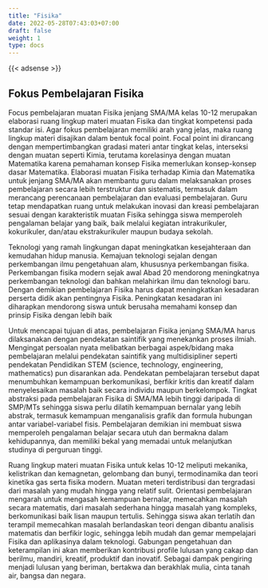 ```yaml
---
title: "Fisika"
date: 2022-05-28T07:43:03+07:00
draft: false
weight: 1
type: docs
---
```


{{< adsense >}}

## Fokus Pembelajaran Fisika

Focus pembelajaran muatan Fisika jenjang SMA/MA kelas 10-12 merupakan elaborasi ruang lingkup materi muatan Fisika dan tingkat kompetensi pada standar isi. Agar fokus pembelajaran memiliki arah yang jelas, maka ruang lingkup materi disajikan dalam bentuk focal point. Focal point ini dirancang dengan mempertimbangkan gradasi materi antar tingkat kelas, interseksi dengan muatan seperti Kimia, terutama korelasinya dengan muatan Matematika karena pemahaman konsep Fisika memerlukan konsep-konsep dasar Matematika. Elaborasi muatan Fisika terhadap Kimia dan Matematika untuk jenjang SMA/MA akan membantu guru dalam melaksanakan proses pembelajaran secara lebih terstruktur dan sistematis, termasuk dalam merancang perencanaan pembelajaran dan evaluasi pembelajaran. Guru tetap mendapatkan ruang untuk melakukan inovasi dan kreasi pembelajaran sesuai dengan karakteristik muatan Fisika sehingga siswa memperoleh pengalaman belajar yang baik, baik melalui kegiatan intrakurikuler, kokurikuler, dan/atau ekstrakurikuler maupun budaya sekolah.

Teknologi yang ramah lingkungan dapat meningkatkan kesejahteraan dan kemudahan hidup manusia. Kemajuan teknologi sejalan dengan perkembangan ilmu pengetahuan alam, khususnya perkembangan fisika. Perkembangan fisika modern sejak awal Abad 20 mendorong meningkatnya perkembangan teknologi dan bahkan melahirkan ilmu dan teknologi baru. Dengan demikian pembelajaran Fisika harus dapat meningkatkan kesadaran perserta didik akan pentingnya Fisika. Peningkatan kesadaran ini diharapkan mendorong siswa untuk berusaha memahami konsep dan prinsip Fisika dengan lebih baik

Untuk mencapai tujuan di atas, pembelajaran Fisika jenjang SMA/MA harus dilaksanakan dengan pendekatan saintifik yang menekankan proses ilmiah. Mengingat persoalan nyata melibatkan berbagai aspek/bidang maka pembelajaran melalui pendekatan saintifik yang multidisipliner seperti pendekatan Pendidikan STEM (science, technology, engineering, mathematics) pun disarankan ada. Pendekatan pembelajaran tersebut dapat menumbuhkan kemampuan berkomunikasi, berfikir kritis dan kreatif dalam menyelesaikan masalah baik secara individu maupun berkelompok. Tingkat abstraksi pada pembelajaran Fisika di SMA/MA lebih tinggi daripada di SMP/MTs sehingga siswa perlu dilatih kemampuan bernalar yang lebih abstrak, termasuk kemampuan menganalisis grafik dan formula hubungan antar variabel-variabel fisis. Pembelajaran demikian ini membuat siswa memperoleh pengalaman belajar secara utuh dan bermakna dalam kehidupannya, dan memiliki bekal yang memadai untuk melanjutkan studinya di perguruan tinggi.

Ruang lingkup materi muatan Fisika untuk kelas 10-12 meliputi mekanika, kelistrikan dan kemagnetan, gelombang dan bunyi, termodinamika dan teori kinetika gas serta fisika modern. Muatan meteri terdistribusi dan tergradasi dari masalah yang mudah hingga yang relatif sulit. Orientasi pembelajaran mengarah untuk mengasah kemampuan bernalar, memecahkan masalah secara matematis, dari masalah sederhana hingga masalah yang kompleks, berkomunikasi baik lisan maupun tertulis. Sehingga siswa akan terlatih dan terampil memecahkan masalah berlandaskan teori dengan dibantu analisis matematis dan berfikir logic, sehingga lebih mudah dan gemar mempelajari Fisika dan aplikasinya dalam teknologi. Gabungan pengetahuan dan keterampilan ini akan memberikan kontribusi profile lulusan yang cakap dan berilmu, mandiri, kreatif, produktif dan inovatif. Sebagai dampak pengiring menjadi lulusan yang beriman, bertakwa dan berakhlak mulia, cinta tanah air, bangsa dan negara.
